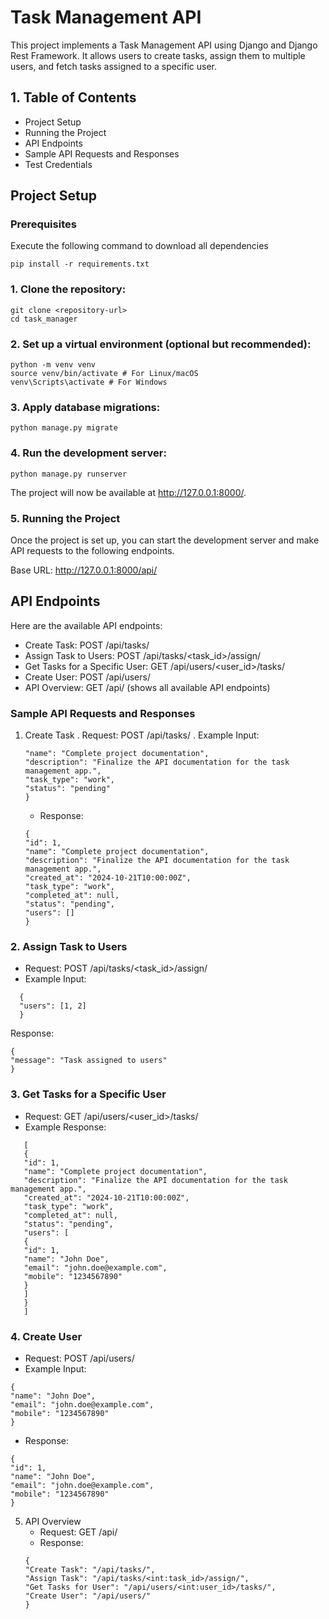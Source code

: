 # Task Management API

This project implements a Task Management API using Django and Django Rest Framework. It allows users to create tasks, assign them to multiple users, and fetch tasks assigned to a specific user.

## 1. Table of Contents

- Project Setup
- Running the Project
- API Endpoints
- Sample API Requests and Responses
- Test Credentials

## Project Setup

### Prerequisites

Execute the following command to download all dependencies

```
pip install -r requirements.txt
```

### 1. Clone the repository:

```
git clone <repository-url>
cd task_manager
```

### 2. Set up a virtual environment (optional but recommended):

```
python -m venv venv
source venv/bin/activate # For Linux/macOS
venv\Scripts\activate # For Windows

```

### 3. Apply database migrations:

```
python manage.py migrate
```

### 4. Run the development server:

```
python manage.py runserver
```

The project will now be available at http://127.0.0.1:8000/.

### 5. Running the Project

Once the project is set up, you can start the development server and make API requests to the following endpoints.

Base URL: http://127.0.0.1:8000/api/

## API Endpoints

Here are the available API endpoints:

- Create Task: POST /api/tasks/
- Assign Task to Users: POST /api/tasks/<task_id>/assign/
- Get Tasks for a Specific User: GET /api/users/<user_id>/tasks/
- Create User: POST /api/users/
- API Overview: GET /api/ (shows all available API endpoints)

### Sample API Requests and Responses

1. Create Task
   . Request: POST /api/tasks/
   . Example Input:

   ```{
   "name": "Complete project documentation",
   "description": "Finalize the API documentation for the task management app.",
   "task_type": "work",
   "status": "pending"
   }
   ```

   - Response:

   ```
   {
   "id": 1,
   "name": "Complete project documentation",
   "description": "Finalize the API documentation for the task management app.",
   "created_at": "2024-10-21T10:00:00Z",
   "task_type": "work",
   "completed_at": null,
   "status": "pending",
   "users": []
   }
   ```

### 2. Assign Task to Users

- Request: POST /api/tasks/<task_id>/assign/
- Example Input:

```
  {
  "users": [1, 2]
  }
```

Response:

```
{
"message": "Task assigned to users"
}
```

### 3. Get Tasks for a Specific User

- Request: GET /api/users/<user_id>/tasks/
- Example Response:

```
   [
   {
   "id": 1,
   "name": "Complete project documentation",
   "description": "Finalize the API documentation for the task management app.",
   "created_at": "2024-10-21T10:00:00Z",
   "task_type": "work",
   "completed_at": null,
   "status": "pending",
   "users": [
   {
   "id": 1,
   "name": "John Doe",
   "email": "john.doe@example.com",
   "mobile": "1234567890"
   }
   ]
   }
   ]
```

### 4. Create User

- Request: POST /api/users/
- Example Input:

```
{
"name": "John Doe",
"email": "john.doe@example.com",
"mobile": "1234567890"
}
```

- Response:

```
{
"id": 1,
"name": "John Doe",
"email": "john.doe@example.com",
"mobile": "1234567890"
}
```

5. API Overview
   - Request: GET /api/
   - Response:
   ```
   {
   "Create Task": "/api/tasks/",
   "Assign Task": "/api/tasks/<int:task_id>/assign/",
   "Get Tasks for User": "/api/users/<int:user_id>/tasks/",
   "Create User": "/api/users/"
   }
   ```
